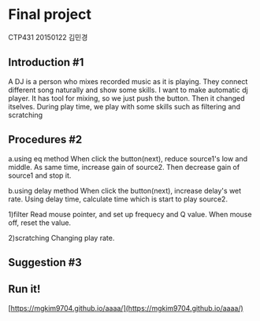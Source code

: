 # Final project

CTP431 20150122 김민경

## Introduction #1 
A DJ is a person who mixes recorded music as it is playing.
They connect different song naturally and show some skills.
I want to make automatic dj player.
It has tool for mixing, so we just push the button. Then it changed itselves.
During play time, we play with some skills such as filtering and scratching

## Procedures #2

a.using eq method
  When click the button(next), reduce source1's low and middle.
  As same time, increase gain of source2.
  Then decrease gain of source1 and stop it.

b.using delay method
  When click the button(next), increase delay's wet rate.
  Using delay time, calculate time which is start to play source2.
  
  
1)filter
  Read mouse pointer, and set up frequecy and Q value.
  When mouse off, reset the value.
  
2)scratching
  Changing play rate. 

## Suggestion #3



## Run it!

[https://mgkim9704.github.io/aaaa/](https://mgkim9704.github.io/aaaa/)


